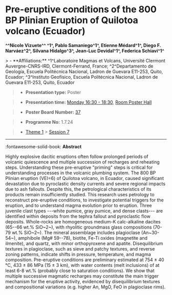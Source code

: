 # Pre-eruptive conditions of the 800 BP Plinian Eruption of Quilotoa volcano (Ecuador)

**^^Nicole Vizuete^^ ^1^, Pablo Samaniego^1^, Etienne Médard^1^, Diego F. Narváez^2^, Silvana Hidalgo^3^, Jean-Luc Devidal^1^, Federica Schiavi^1^**

<!-- more -->> - **Affiliations:** ^1^Laboratoire Magmas et Volcans, Université Clermont Auvergne-CNRS-IRD, Clermont-Ferrand, France; ^2^Departamento de Geología, Escuela Politécnica Nacional, Ladron de Guevara E11-253, Quito, Ecuador; ^3^Instituto Geofísico, Escuela Politécnica Nacional, Ladron de Guevara E11-253, Quito, Ecuador

> - **Presentation type:** Poster

> - **Presentation time:** [Monday 16:30 - 18:30](../sessions_comparison.md#__tabbed_1_6), [Room Poster Hall](../maps_venue.md#__tabbed_1_1)

> - **Poster Board Number:** [37](../map_poster_boards.md#monday)

> - **Programme No:** 1.7.24

> - [Theme 1](../theme1.md) > [Session 7](../sessions/session-1-7.md)

--- 

:fontawesome-solid-book: **Abstract**

Highly explosive dacitic eruptions often follow prolonged periods of volcanic quiescence and multiple succession of recharges and reheating steps. Understanding these pre-eruptive "priming" steps is critical for understanding processes in the volcanic plumbing system. The 800 BP Plinian eruption (VEI=6) of Quilotoa volcano, in Ecuador, caused significant devastation due to pyroclastic density currents and severe regional impacts due to ash fallouts. Despite this, the petrological characteristics of its products remain insufficiently studied. This research uses petrology to reconstruct pre-eruptive conditions, to investigate potential triggers for the eruption, and to understand magma evolution prior to eruption. Three juvenile clast types ---white pumice, gray pumice, and dense clasts--- are identified within deposits from the tephra fallout and pyroclastic flow deposits. Whole-rocks are homogeneous medium-K calc-alkaline dacites (65--66 wt.% SiO~2~), with rhyolitic groundmass glass compositions (70-79 wt.% SiO~2~). The mineral assemblage includes plagioclase (An~30-54~), amphibole (Mg# 59--78), biotite, Fe-Ti oxides (magnetite and ilmenite), and quartz, with minor orthopyroxene and apatite. Disequilibrium textures in plagioclase, such as sieve and patchy textures, and reverse zoning patterns, indicate shifts in pressure, temperature, and magma composition. Pre-eruptive conditions are preliminary estimated at 754 ± 40 °C, 433 ± 86 MPa (15 ± 3 km), with water contents (melt inclusions) of at least 6-8 wt.% (probably close to saturation conditions). We show that multiple successive magmatic recharges may constitute the main trigger mechanism for the eruptive activity, evidenced by disequilibrium textures and compositional variations (e.g. higher An, MgO, FeO in plagioclase rims).

